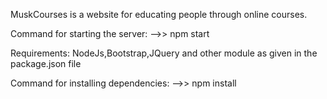 MuskCourses is a website for educating people through online courses.

Command for starting the server:
-->> npm start


Requirements:
NodeJs,Bootstrap,JQuery and other module as given in the package.json file


Command for installing dependencies:
-->> npm install
